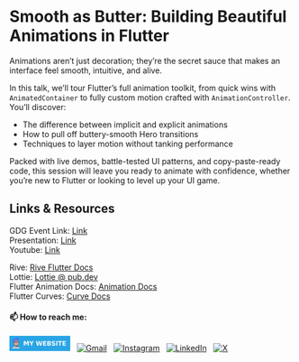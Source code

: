 # Smooth as Butter: Building Beautiful Animations in Flutter

Animations aren’t just decoration; they’re the secret sauce that makes an interface feel smooth, intuitive, and alive.

In this talk, we’ll tour Flutter’s full animation toolkit, from quick wins with `AnimatedContainer` to fully custom
motion crafted with `AnimationController`. You’ll discover:

- The difference between implicit and explicit animations
- How to pull off buttery-smooth Hero transitions
- Techniques to layer motion without tanking performance

Packed with live demos, battle-tested UI patterns, and copy-paste-ready code, this session will leave you ready to
animate with confidence, whether you’re new to Flutter or looking to level up your UI game.

## Links & Resources

GDG Event
Link: [Link](https://gdg.community.dev/events/details/google-gdg-chapel-hill-presents-smooth-as-butter-building-beautiful-animations-in-flutter/)<br>
Presentation: [Link](presentation.pdf)<br>
Youtube: [Link](https://youtu.be/pHe53BvtySk?si=gfUKRAUtrFKrZWTq)<br>

Rive: [Rive Flutter Docs]((https://pub.dev/packages/lottie))<br>
Lottie: [Lottie @ pub.dev](https://pub.dev/packages/lottie)<br>
Flutter Animation Docs: [Animation Docs](https://docs.flutter.dev/ui/animations)<br>
Flutter Curves: [Curve Docs](https://api.flutter.dev/flutter/animation/Curves-class.html)<br>

#### 📫 How to reach me:

[<img src="https://raw.githubusercontent.com/yashas-hm/yashas-hm/refs/heads/main/assets/website_badge.png" height=27 alt="Website">](https://yashashm.dev)
&nbsp;
[![Gmail](https://img.shields.io/badge/Gmail-D14836?style=for-the-badge&logo=gmail&logoColor=white)](mailto:yashashm.dev@gmail.com)
&nbsp;
[![Instagram](https://img.shields.io/badge/Instagram-%23E4405F.svg?style=for-the-badge&logo=Instagram&logoColor=white)](https://www.instagram.com/yashas_hm)
&nbsp;
[![LinkedIn](https://img.shields.io/badge/linkedin-%230077B5.svg?style=for-the-badge&logo=linkedin&logoColor=white)](https://www.linkedin.com/in/yashashm)
&nbsp;
[![X](https://img.shields.io/badge/X-%23000000.svg?style=for-the-badge&logo=X&logoColor=white)](https://twitter.com/YashasMajmudar)
